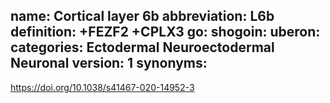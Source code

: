 name: Cortical layer 6b
abbreviation: L6b
definition: +FEZF2 +CPLX3
go:
shogoin: 
uberon: 
categories: Ectodermal Neuroectodermal Neuronal
version: 1
synonyms:
---

https://doi.org/10.1038/s41467-020-14952-3